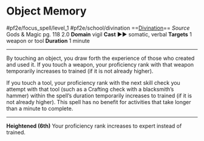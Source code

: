 # Object Memory
#pf2e/focus_spell/level_1 #pf2e/school/divination 
==[Divination](rules/traits/divination.md)==
*Source* Gods & Magic pg. 118 2.0
**Domain** vigil
**Cast** ►► somatic, verbal
**Targets** 1 weapon or tool
**Duration** 1 minute

---
By touching an object, you draw forth the experience of those who created and used it. If you touch a weapon, your proficiency rank with that weapon temporarily increases to trained (if it is not already higher).

If you touch a tool, your proficiency rank with the next skill check you attempt with that tool (such as a Crafting check with a blacksmith’s hammer) within the spell’s duration temporarily increases to trained (if it is not already higher). This spell has no benefit for activities that take longer than a minute to complete.

<hr>

**Heightened (6th)** Your proficiency rank increases to expert instead of trained.